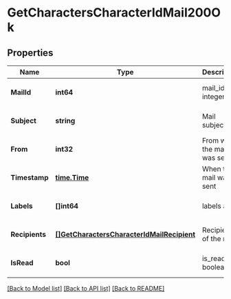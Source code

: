 # GetCharactersCharacterIdMail200Ok

## Properties
Name | Type | Description | Notes
------------ | ------------- | ------------- | -------------
**MailId** | **int64** | mail_id integer | [optional] [default to null]
**Subject** | **string** | Mail subject | [optional] [default to null]
**From** | **int32** | From whom the mail was sent | [optional] [default to null]
**Timestamp** | [**time.Time**](time.Time.md) | When the mail was sent | [optional] [default to null]
**Labels** | **[]int64** | labels array | [optional] [default to null]
**Recipients** | [**[]GetCharactersCharacterIdMailRecipient**](get_characters_character_id_mail_recipient.md) | Recipients of the mail | [optional] [default to null]
**IsRead** | **bool** | is_read boolean | [optional] [default to null]

[[Back to Model list]](../README.md#documentation-for-models) [[Back to API list]](../README.md#documentation-for-api-endpoints) [[Back to README]](../README.md)


